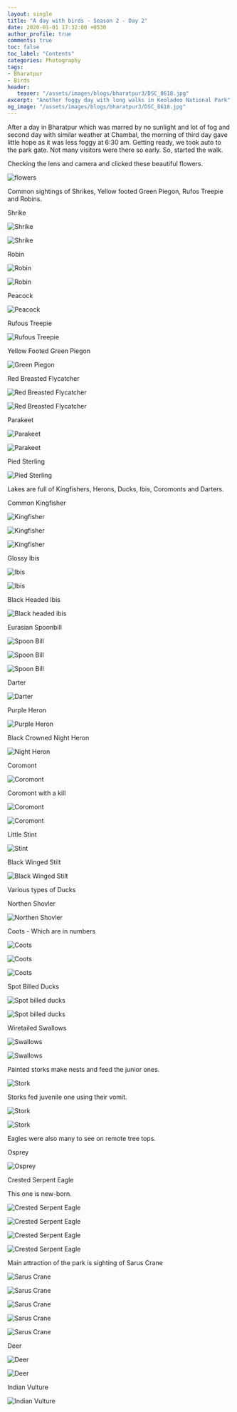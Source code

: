 ```yaml
---
layout: single
title: "A day with birds - Season 2 - Day 2"
date: 2020-01-01 17:32:00 +0530
author_profile: true
comments: true
toc: false
toc_label: "Contents"
categories: Photography
tags:
- Bharatpur
- Birds
header:
   teaser: "/assets/images/blogs/bharatpur3/DSC_8618.jpg"
excerpt: "Another foggy day with long walks in Keoladeo National Park"
og_image: "/assets/images/blogs/bharatpur3/DSC_8618.jpg"
---
```


After a day in Bharatpur which was marred by no sunlight and lot of fog and second day with similar weather at Chambal, the morning of third day gave little hope as it was less foggy at 6:30 am. Getting ready, we took auto to the park gate. Not many visitors were there so early. So, started the walk. 

Checking the lens and camera and clicked these beautiful flowers.

![flowers]({{site.url}}/assets/images/blogs/bharatpur3/DSC_8341.jpg)

Common sightings of Shrikes, Yellow footed Green Piegon, Rufos Treepie and Robins.

Shrike

![Shrike]({{site.url}}/assets/images/blogs/bharatpur3/DSC_8346.jpg)

![Shrike]({{site.url}}/assets/images/blogs/bharatpur3/DSC_8388.jpg)

Robin

![Robin]({{site.url}}/assets/images/blogs/bharatpur3/DSC_8794.jpg)

![Robin]({{site.url}}/assets/images/blogs/bharatpur3/DSC_0613.jpg)

Peacock

![Peacock]({{site.url}}/assets/images/blogs/bharatpur3/DSC_8618.jpg)

Rufous Treepie

![Rufous Treepie]({{site.url}}/assets/images/blogs/bharatpur3/DSC_8374.jpg)

Yellow Footed Green Piegon

![Green Piegon]({{site.url}}/assets/images/blogs/bharatpur3/DSC_8419.jpg)

Red Breasted Flycatcher

![Red Breasted Flycatcher]({{site.url}}/assets/images/blogs/bharatpur3/DSC_9730.jpg)

![Red Breasted Flycatcher]({{site.url}}/assets/images/blogs/bharatpur3/DSC_1212.jpg)

Parakeet

![Parakeet]({{site.url}}/assets/images/blogs/bharatpur3/DSC_0877.jpg)

![Parakeet]({{site.url}}/assets/images/blogs/bharatpur3/DSC_0911.jpg)

Pied Sterling

![Pied Sterling]({{site.url}}/assets/images/blogs/bharatpur3/DSC_0025.jpg)

Lakes are full of Kingfishers, Herons, Ducks, Ibis, Coromonts and Darters.

Common Kingfisher

![Kingfisher]({{site.url}}/assets/images/blogs/bharatpur3/DSC_9173.jpg)

![Kingfisher]({{site.url}}/assets/images/blogs/bharatpur3/DSC_9222.jpg)

![Kingfisher]({{site.url}}/assets/images/blogs/bharatpur3/DSC_0002.jpg)

Glossy Ibis

![Ibis]({{site.url}}/assets/images/blogs/bharatpur3/DSC_9182.jpg)

![Ibis]({{site.url}}/assets/images/blogs/bharatpur3/DSC_0894.jpg)

Black Headed Ibis

![Black headed ibis]({{site.url}}/assets/images/blogs/bharatpur3/DSC_0175.jpg)

Eurasian Spoonbill

![Spoon Bill]({{site.url}}/assets/images/blogs/bharatpur3/DSC_0380.jpg)

![Spoon Bill]({{site.url}}/assets/images/blogs/bharatpur3/DSC_0697.jpg)

![Spoon Bill]({{site.url}}/assets/images/blogs/bharatpur3/DSC_0707.jpg)

Darter

![Darter]({{site.url}}/assets/images/blogs/bharatpur3/DSC_9702.jpg)

Purple Heron

![Purple Heron]({{site.url}}/assets/images/blogs/bharatpur3/DSC_8995.jpg)

Black Crowned Night Heron

![Night Heron]({{site.url}}/assets/images/blogs/bharatpur3/DSC_9638.jpg)

Coromont

![Coromont]({{site.url}}/assets/images/blogs/bharatpur3/DSC_9270.jpg)

Coromont with a kill

![Coromont]({{site.url}}/assets/images/blogs/bharatpur3/DSC_1089.jpg)

![Coromont]({{site.url}}/assets/images/blogs/bharatpur3/DSC_1123.jpg)

Little Stint

![Stint]({{site.url}}/assets/images/blogs/bharatpur3/DSC_0043.jpg)

Black Winged Stilt

![Black Winged Stilt]({{site.url}}/assets/images/blogs/bharatpur3/DSC_0885.jpg)

Various types of Ducks

Northen Shovler

![Northen Shovler]({{site.url}}/assets/images/blogs/bharatpur3/DSC_9139.jpg)

Coots - Which are in numbers

![Coots]({{site.url}}/assets/images/blogs/bharatpur3/DSC_9230.jpg)

![Coots]({{site.url}}/assets/images/blogs/bharatpur3/DSC_9333.jpg)

![Coots]({{site.url}}/assets/images/blogs/bharatpur3/DSC_9677.jpg)

Spot Billed Ducks

![Spot billed ducks]({{site.url}}/assets/images/blogs/bharatpur3/DSC_9339.jpg)

![Spot billed ducks]({{site.url}}/assets/images/blogs/bharatpur3/DSC_0167.jpg)

Wiretailed Swallows

![Swallows]({{site.url}}/assets/images/blogs/bharatpur3/DSC_9307.jpg)

![Swallows]({{site.url}}/assets/images/blogs/bharatpur3/DSC_9534.jpg)

Painted storks make nests and feed the junior ones.

![Stork]({{site.url}}/assets/images/blogs/bharatpur3/DSC_9383.jpg)

Storks fed juvenile one using their vomit.

![Stork]({{site.url}}/assets/images/blogs/bharatpur3/DSC_9463.jpg)

![Stork]({{site.url}}/assets/images/blogs/bharatpur3/DSC_9572.jpg)

Eagles were also many to see on remote tree tops. 

Osprey

![Osprey]({{site.url}}/assets/images/blogs/bharatpur3/DSC_0198.jpg)

Crested Serpent Eagle 

This one is new-born.

![Crested Serpent Eagle]({{site.url}}/assets/images/blogs/bharatpur3/DSC_8521.jpg)

![Crested Serpent Eagle]({{site.url}}/assets/images/blogs/bharatpur3/DSC_9602.jpg)

![Crested Serpent Eagle]({{site.url}}/assets/images/blogs/bharatpur3/DSC_0183.jpg)

![Crested Serpent Eagle]({{site.url}}/assets/images/blogs/bharatpur3/DSC_9602.jpg)

Main attraction of the park is sighting of Sarus Crane

![Sarus Crane]({{site.url}}/assets/images/blogs/bharatpur3/DSC_0122.jpg)

![Sarus Crane]({{site.url}}/assets/images/blogs/bharatpur3/DSC_0389.jpg)

![Sarus Crane]({{site.url}}/assets/images/blogs/bharatpur3/DSC_0548.jpg)

![Sarus Crane]({{site.url}}/assets/images/blogs/bharatpur3/DSC_0725.jpg)

![Sarus Crane]({{site.url}}/assets/images/blogs/bharatpur3/DSC_0789.jpg)

Deer

![Deer]({{site.url}}/assets/images/blogs/bharatpur3/DSC_8711.jpg)

![Deer]({{site.url}}/assets/images/blogs/bharatpur3/DSC_0094.jpg)

Indian Vulture

![Indian Vulture]({{site.url}}/assets/images/blogs/bharatpur3/DSC_0098.jpg)